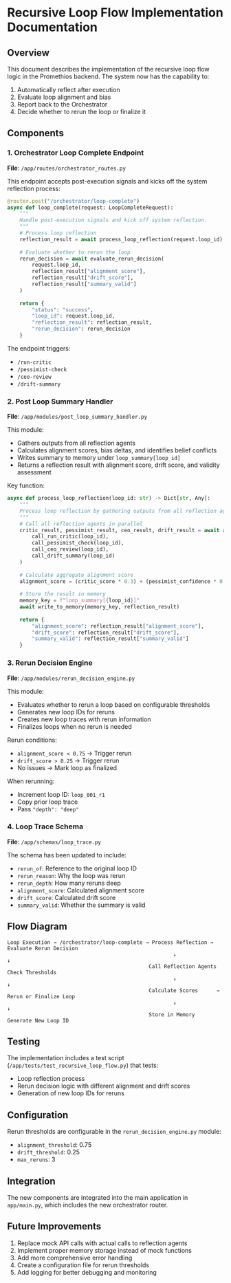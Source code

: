 # Recursive Loop Flow Implementation Documentation

## Overview

This document describes the implementation of the recursive loop flow logic in the Promethios backend. The system now has the capability to:

1. Automatically reflect after execution
2. Evaluate loop alignment and bias
3. Report back to the Orchestrator
4. Decide whether to rerun the loop or finalize it

## Components

### 1. Orchestrator Loop Complete Endpoint

**File**: `/app/routes/orchestrator_routes.py`

This endpoint accepts post-execution signals and kicks off the system reflection process:

```python
@router.post("/orchestrator/loop-complete")
async def loop_complete(request: LoopCompleteRequest):
    """
    Handle post-execution signals and kick off system reflection.
    """
    # Process loop reflection
    reflection_result = await process_loop_reflection(request.loop_id)
    
    # Evaluate whether to rerun the loop
    rerun_decision = await evaluate_rerun_decision(
        request.loop_id, 
        reflection_result["alignment_score"],
        reflection_result["drift_score"],
        reflection_result["summary_valid"]
    )
    
    return {
        "status": "success",
        "loop_id": request.loop_id,
        "reflection_result": reflection_result,
        "rerun_decision": rerun_decision
    }
```

The endpoint triggers:
- `/run-critic`
- `/pessimist-check`
- `/ceo-review`
- `/drift-summary`

### 2. Post Loop Summary Handler

**File**: `/app/modules/post_loop_summary_handler.py`

This module:
- Gathers outputs from all reflection agents
- Calculates alignment scores, bias deltas, and identifies belief conflicts
- Writes summary to memory under `loop_summary[loop_id]`
- Returns a reflection result with alignment score, drift score, and validity assessment

Key function:
```python
async def process_loop_reflection(loop_id: str) -> Dict[str, Any]:
    """
    Process loop reflection by gathering outputs from all reflection agents.
    """
    # Call all reflection agents in parallel
    critic_result, pessimist_result, ceo_result, drift_result = await asyncio.gather(
        call_run_critic(loop_id),
        call_pessimist_check(loop_id),
        call_ceo_review(loop_id),
        call_drift_summary(loop_id)
    )
    
    # Calculate aggregate alignment score
    alignment_score = (critic_score * 0.3) + (pessimist_confidence * 0.2) + (ceo_alignment * 0.5)
    
    # Store the result in memory
    memory_key = f"loop_summary[{loop_id}]"
    await write_to_memory(memory_key, reflection_result)
    
    return {
        "alignment_score": reflection_result["alignment_score"],
        "drift_score": reflection_result["drift_score"],
        "summary_valid": reflection_result["summary_valid"]
    }
```

### 3. Rerun Decision Engine

**File**: `/app/modules/rerun_decision_engine.py`

This module:
- Evaluates whether to rerun a loop based on configurable thresholds
- Generates new loop IDs for reruns
- Creates new loop traces with rerun information
- Finalizes loops when no rerun is needed

Rerun conditions:
- `alignment_score < 0.75` → Trigger rerun
- `drift_score > 0.25` → Trigger rerun
- No issues → Mark loop as finalized

When rerunning:
- Increment loop ID: `loop_001_r1`
- Copy prior loop trace
- Pass `"depth": "deep"`

### 4. Loop Trace Schema

**File**: `/app/schemas/loop_trace.py`

The schema has been updated to include:
- `rerun_of`: Reference to the original loop ID
- `rerun_reason`: Why the loop was rerun
- `rerun_depth`: How many reruns deep
- `alignment_score`: Calculated alignment score
- `drift_score`: Calculated drift score
- `summary_valid`: Whether the summary is valid

## Flow Diagram

```
Loop Execution → /orchestrator/loop-complete → Process Reflection → Evaluate Rerun Decision
                                                      ↓                       ↓
                                              Call Reflection Agents    Check Thresholds
                                                      ↓                       ↓
                                              Calculate Scores      → Rerun or Finalize Loop
                                                      ↓                       ↓
                                              Store in Memory        Generate New Loop ID
```

## Testing

The implementation includes a test script (`/app/tests/test_recursive_loop_flow.py`) that tests:
- Loop reflection process
- Rerun decision logic with different alignment and drift scores
- Generation of new loop IDs for reruns

## Configuration

Rerun thresholds are configurable in the `rerun_decision_engine.py` module:
- `alignment_threshold`: 0.75
- `drift_threshold`: 0.25
- `max_reruns`: 3

## Integration

The new components are integrated into the main application in `app/main.py`, which includes the new orchestrator router.

## Future Improvements

1. Replace mock API calls with actual calls to reflection agents
2. Implement proper memory storage instead of mock functions
3. Add more comprehensive error handling
4. Create a configuration file for rerun thresholds
5. Add logging for better debugging and monitoring
